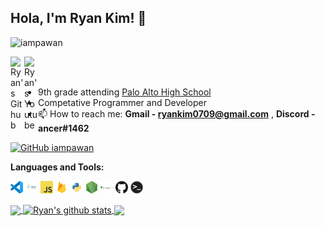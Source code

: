 ## Hola, I'm Ryan Kim! 👋

<p align="left"> <img src="https://komarev.com/ghpvc/?username=ryankim0709&label=Views&color=blue&style=plastic" alt="iampawan" /> </p>

<a href="https://github.com/ryankim0709" target = "_blank">
  <img align="left" alt="Ryan's Github" width="22px" src="https://cdn.jsdelivr.net/npm/simple-icons@v3/icons/github.svg" />
</a>
<!-- <a href="https://instagram.com/ryankim0709/">
  <img align="left" alt="Ryan's Instagram" width="22px" src="https://cdn.jsdelivr.net/npm/simple-icons@v3/icons/instagram.svg" />
</a> -->
<!-- <a href="https://www.facebook.com/">
  <img align="left" alt="Ryan's Facebook" width="22px" src="https://cdn.jsdelivr.net/npm/simple-icons@v3/icons/facebook.svg" />
</a> -->
<a href="https://www.youtube.com/ryankim0709">
  <img align="left" alt="Ryan's Youtube" width="22px" src="https://cdn.jsdelivr.net/npm/simple-icons@v3/icons/youtube.svg" />
</a>

<br/>
<br/>


- 9th grade attending [Palo Alto High School](https://www.paly.net/)
- Competative Programmer and Developer
- 📫 How to reach me: **Gmail - ryankim0709@gmail.com** , **Discord - ancer#1462**

[![GitHub iampawan](https://img.shields.io/github/followers/ryankim0709?label=follow&style=social)](https://github.com/ryankim0709)


**Languages and Tools:**  

<!-- <img align="left" alt="Java" width="26px" src="https://raw.githubusercontent.com/github/explore/80688e429a7d4ef2fca1e82350fe8e3517d3494d/topics/java/java.png" />
<img align="left" alt="CSS3" width="26px" src="https://raw.githubusercontent.com/github/explore/80688e429a7d4ef2fca1e82350fe8e3517d3494d/topics/react/react.png" />
<img align="left" alt="JavaScript" width="26px" src="https://raw.githubusercontent.com/github/explore/80688e429a7d4ef2fca1e82350fe8e3517d3494d/topics/javascript/javascript.png" />
<img align="left" alt="Firebase" width="26px" src="https://raw.githubusercontent.com/github/explore/e94815998e4e0713912fed477a1f346ec04c3da2/topics/firebase/firebase.png" />
<img align="left" alt="Python" width="26px" src="https://raw.githubusercontent.com/github/explore/80688e429a7d4ef2fca1e82350fe8e3517d3494d/topics/python/python.png" />
<img align="left" alt="Node.js" width="26px" src="https://raw.githubusercontent.com/github/explore/80688e429a7d4ef2fca1e82350fe8e3517d3494d/topics/nodejs/nodejs.png" />
<img align="left" alt="MongoDB" width="26px" src="https://raw.githubusercontent.com/github/explore/80688e429a7d4ef2fca1e82350fe8e3517d3494d/topics/mongodb/mongodb.png" />
<img align="left" alt="Git" width="26px" src="https://raw.githubusercontent.com/github/explore/80688e429a7d4ef2fca1e82350fe8e3517d3494d/topics/git/git.png" />
<img align="left" alt="GitHub" width="26px" src="https://raw.githubusercontent.com/github/explore/78df643247d429f6cc873026c0622819ad797942/topics/github/github.png" />
<code><img align="left" alt="Terminal" width="26px"src="https://raw.githubusercontent.com/github/explore/80688e429a7d4ef2fca1e82350fe8e3517d3494d/topics/terminal/terminal.png" /></code> -->

<code><img height="20" src="https://raw.githubusercontent.com/github/explore/80688e429a7d4ef2fca1e82350fe8e3517d3494d/topics/visual-studio-code/visual-studio-code.png"></code>
<code><img height="20" src="https://raw.githubusercontent.com/github/explore/80688e429a7d4ef2fca1e82350fe8e3517d3494d/topics/java/java.png"></code>
<code><img height="20" src="https://raw.githubusercontent.com/github/explore/80688e429a7d4ef2fca1e82350fe8e3517d3494d/topics/javascript/javascript.png"></code>
<code><img height="20" src="https://raw.githubusercontent.com/github/explore/e94815998e4e0713912fed477a1f346ec04c3da2/topics/firebase/firebase.png"></code>
<code><img height="20" src="https://raw.githubusercontent.com/github/explore/80688e429a7d4ef2fca1e82350fe8e3517d3494d/topics/python/python.png"></code>
<code><img height="20" src="https://raw.githubusercontent.com/github/explore/80688e429a7d4ef2fca1e82350fe8e3517d3494d/topics/nodejs/nodejs.png"></code>
<code><img height="20" src="https://raw.githubusercontent.com/github/explore/80688e429a7d4ef2fca1e82350fe8e3517d3494d/topics/mongodb/mongodb.png"></code>
<code><img height="20" src="https://raw.githubusercontent.com/github/explore/78df643247d429f6cc873026c0622819ad797942/topics/github/github.png"></code>
<code><img height="20" src="https://raw.githubusercontent.com/github/explore/80688e429a7d4ef2fca1e82350fe8e3517d3494d/topics/terminal/terminal.png"></code>
 
 <a href="https://github.com/ryankim0709">
  <img align="center" src="https://github-readme-stats.vercel.app/api/top-langs/?username=ryankim0709&theme=light&hide_langs_below=1" />
</a>
<a href="https://github.com/ryankim0709">
 <img align="center" src="https://github-readme-stats.vercel.app/api?username=ryankim0709&show_icons=true&theme=light&line_height=27" alt="Ryan's github stats"/>
</a>
<a href="https://github.com/ryankim0709/RecyBuddy">
  <img align="center" src="https://github-readme-stats.vercel.app/api/pin/?username=ryankim0709&repo=RecyBuddy&theme=light" />
</a>
